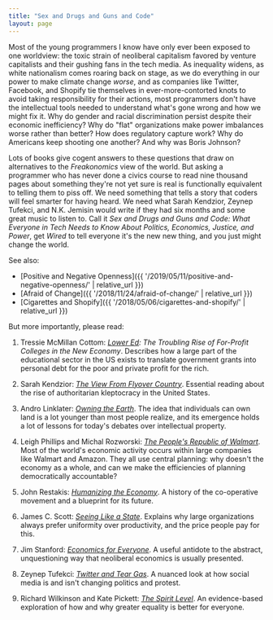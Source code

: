 ```yaml
---
title: "Sex and Drugs and Guns and Code"
layout: page
---
```


Most of the young programmers I know have only ever been exposed to one worldview:
the toxic strain of neoliberal capitalism favored by venture capitalists and their gushing fans in the tech media.
As inequality widens,
as white nationalism comes roaring back on stage,
as we do everything in our power to make climate change *worse*,
and as companies like Twitter, Facebook, and Shopify tie themselves in ever-more-contorted knots
to avoid taking responsibility for their actions,
most programmers don't have the intellectual tools needed
to understand what's gone wrong and how we might fix it.
Why do gender and racial discrimination persist despite their economic inefficiency?
Why do "flat" organizations make power imbalances worse rather than better?
How does regulatory capture work?
Why do Americans keep shooting one another?
And why was Boris Johnson?

Lots of books give cogent answers to these questions
that draw on alternatives to the *Freakonomics* view of the world.
But asking a programmer who has never done a civics course
to read nine thousand pages about something they're not yet sure is real
is functionally equivalent to telling them to piss off.
We need something that tells a story that coders will feel smarter for having heard.
We need what Sarah Kendzior, Zeynep Tufekci, and N.K. Jemisin would write
if they had six months and some great music to listen to.
Call it *Sex and Drugs and Guns and Code: What Everyone in Tech Needs to Know About Politics, Economics, Justice, and Power*,
get *Wired* to tell everyone it's the new new thing,
and you just might change the world.

See also:

-   [Positive and Negative Openness]({{ '/2019/05/11/positive-and-negative-openness/' | relative_url }})
-   [Afraid of Change]({{ '/2018/11/24/afraid-of-change/' | relative_url }})
-   [Cigarettes and Shopify]({{ '/2018/05/06/cigarettes-and-shopify/' | relative_url }})

But more importantly, please read:

1. Tressie McMillan Cottom: *[Lower Ed][lower-ed]: The Troubling Rise of For-Profit Colleges in the New Economy*.
   Describes how a large part of the educational sector in the US exists
   to translate government grants into personal debt for the poor and private profit for the rich.

1. Sarah Kendzior: *[The View From Flyover Country][flyover]*.
   Essential reading about the rise of authoritarian kleptocracy in the United States.

1. Andro Linklater: *[Owning the Earth][owning-earth]*.
   The idea that individuals can own land is a lot younger than most people realize,
   and its emergence holds a lot of lessons for today's debates over intellectual property.

1. Leigh Phillips and Michal Rozworski: *[The People's Republic of Walmart][peoples-walmart]*.
   Most of the world's economic activity occurs within large companies like Walmart and Amazon.
   They all use central planning:
   why doesn't the economy as a whole,
   and can we make the efficiencies of planning democratically accountable?

1. John Restakis: *[Humanizing the Economy][humanizing-economy]*.
   A history of the co-operative movement and a blueprint for its future.

1. James C. Scott: *[Seeing Like a State][seeing-like-state]*.
   Explains why large organizations always prefer uniformity over productivity,
   and the price people pay for this.

1. Jim Stanford: *[Economics for Everyone][economics-everyone]*.
   A useful antidote to the abstract, unquestioning way that neoliberal economics is usually presented.

1. Zeynep Tufekci: *[Twitter and Tear Gas][twitter-tear-gas]*.
   A nuanced look at how social media is and isn't changing politics and protest.

1. Richard Wilkinson and Kate Pickett: *[The Spirit Level][spirit-level]*.
   An evidence-based exploration of how and why greater equality is better for everyone.

[economics-everyone]: https://isbndb.com/book/9780745335773
[flyover]: https://isbndb.com/book/9781250189998
[humanizing-economy]: https://www.newsociety.com/Books/H/Humanizing-the-Economy
[lower-ed]: https://isbndb.com/book/9781620974384
[owning-earth]: https://isbndb.com/book/9781620402917
[peoples-walmart]: https://www.versobooks.com/books/2822-the-people-s-republic-of-walmart
[seeing-like-state]: https://isbndb.com/book/9780300078152
[spirit-level]: https://isbndb.com/book/9781608193417
[twitter-tear-gas]: https://isbndb.com/book/9780300234176
